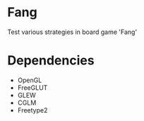 # Fang
Test various strategies in board game 'Fang'

# Dependencies
- OpenGL
- FreeGLUT
- GLEW
- CGLM
- Freetype2
